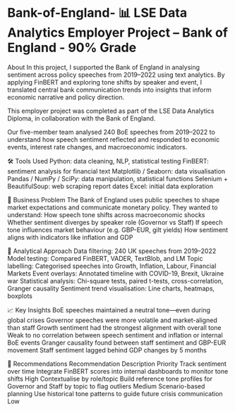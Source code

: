 # Bank-of-England- 📊 LSE Data Analytics Employer Project – Bank of England - 90% Grade
About In this project, I supported the Bank of England in analysing sentiment across policy speeches from 2019–2022 using text analytics. By applying FinBERT and exploring tone shifts by speaker and event, I translated central bank communication trends into insights that inform economic narrative and policy direction.

This employer project was completed as part of the LSE Data Analytics Diploma, in collaboration with the Bank of England.

Our five-member team analysed 240 BoE speeches from 2019–2022 to understand how speech sentiment reflected and responded to economic events, interest rate changes, and macroeconomic indicators.


🛠 Tools Used
Python: data cleaning, NLP, statistical testing
FinBERT: sentiment analysis for financial text
Matplotlib / Seaborn: data visualisation
Pandas / NumPy / SciPy: data manipulation, statistical functions
Selenium + BeautifulSoup: web scraping report dates
Excel: initial data exploration

📌 Business Problem
The Bank of England uses public speeches to shape market expectations and communicate monetary policy. They wanted to understand:
How speech tone shifts across macroeconomic shocks
Whether sentiment diverges by speaker role (Governor vs Staff)
If speech tone influences market behaviour (e.g. GBP-EUR, gilt yields)
How sentiment aligns with indicators like inflation and GDP

🧪 Analytical Approach
Data filtering: 240 UK speeches from 2019–2022
Model testing: Compared FinBERT, VADER, TextBlob, and LM
Topic labelling: Categorised speeches into Growth, Inflation, Labour, Financial Markets
Event overlays: Annotated timeline with COVID-19, Brexit, Ukraine war
Statistical analysis: Chi-square tests, paired t-tests, cross-correlation, Granger causality
Sentiment trend visualisation: Line charts, heatmaps, boxplots

📈 Key Insights
BoE speeches maintained a neutral tone—even during global crises
Governor speeches were more volatile and market-aligned than staff
Growth sentiment had the strongest alignment with overall tone
Weak to no correlation between speech sentiment and inflation or internal BoE events
Granger causality found between staff sentiment and GBP-EUR movement
Staff sentiment lagged behind GDP changes by 5 months

🧭 Recommendations
Recommendation	Description	Priority
Track sentiment over time	Integrate FinBERT scores into internal dashboards to monitor tone shifts	High
Contextualise by role/topic	Build reference tone profiles for Governor and Staff by topic to flag outliers	Medium
Scenario-based planning	Use historical tone patterns to guide future crisis communication	Low

